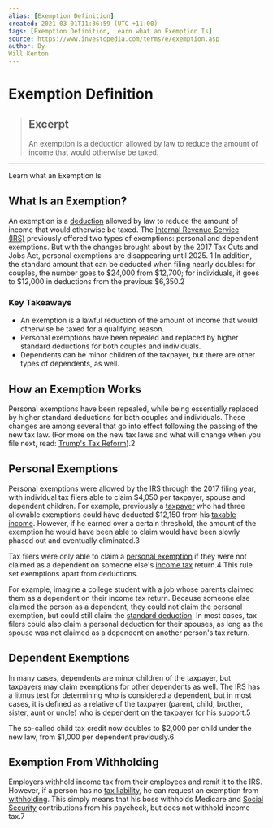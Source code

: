 ```yaml
---
alias: [Exemption Definition]
created: 2021-03-01T11:36:59 (UTC +11:00)
tags: [Exemption Definition, Learn what an Exemption Is]
source: https://www.investopedia.com/terms/e/exemption.asp
author: By
Will Kenton
---
```


# Exemption Definition

> ## Excerpt
> An exemption is a deduction allowed by law to reduce the amount of income that would otherwise be taxed.

---

Learn what an Exemption Is
## What Is an Exemption?

An exemption is a [deduction](https://www.investopedia.com/terms/d/deduction.asp) allowed by law to reduce the amount of income that would otherwise be taxed. The [Internal Revenue Service (IRS)](https://www.investopedia.com/terms/i/irs.asp) previously offered two types of exemptions: personal and dependent exemptions. But with the changes brought about by the 2017 Tax Cuts and Jobs Act, personal exemptions are disappearing until 2025. 1 In addition, the standard amount that can be deducted when filing nearly doubles: for couples, the number goes to $24,000 from $12,700; for individuals, it goes to $12,000 in deductions from the previous $6,350.2

### Key Takeaways

-   An exemption is a lawful reduction of the amount of income that would otherwise be taxed for a qualifying reason.
-   Personal exemptions have been repealed and replaced by higher standard deductions for both couples and individuals.
-   Dependents can be minor children of the taxpayer, but there are other types of dependents, as well.

## How an Exemption Works

Personal exemptions have been repealed, while being essentially replaced by higher standard deductions for both couples and individuals. These changes are among several that go into effect following the passing of the new tax law. (For more on the new tax laws and what will change when you file next, read: [Trump's Tax Reform](https://www.investopedia.com/taxes/trumps-tax-reform-plan-explained/)).2

## Personal Exemptions

Personal exemptions were allowed by the IRS through the 2017 filing year, with individual tax filers able to claim $4,050 per taxpayer, spouse and dependent children. For example, previously a [taxpayer](https://www.investopedia.com/terms/t/taxpayer.asp) who had three allowable exemptions could have deducted $12,150 from his [taxable income](https://www.investopedia.com/terms/t/taxableincome.asp). However, if he earned over a certain threshold, the amount of the exemption he would have been able to claim would have been slowly phased out and eventually eliminated.3

Tax filers were only able to claim a [personal exemption](https://www.investopedia.com/terms/p/personal-exemption.asp) if they were not claimed as a dependent on someone else's [income tax](https://www.investopedia.com/terms/i/incometax.asp) return.4 This rule set exemptions apart from deductions.

For example, imagine a college student with a job whose parents claimed them as a dependent on their income tax return. Because someone else claimed the person as a dependent, they could not claim the personal exemption, but could still claim the [standard deduction](https://www.investopedia.com/terms/s/standarddeduction.asp). In most cases, tax filers could also claim a personal deduction for their spouses, as long as the spouse was not claimed as a dependent on another person's tax return.

## Dependent Exemptions

In many cases, dependents are minor children of the taxpayer, but taxpayers may claim exemptions for other dependents as well. The IRS has a litmus test for determining who is considered a dependent, but in most cases, it is defined as a relative of the taxpayer (parent, child, brother, sister, aunt or uncle) who is dependent on the taxpayer for his support.5

The so-called child tax credit now doubles to $2,000 per child under the new law, from $1,000 per dependent previously.6

## Exemption From Withholding

Employers withhold income tax from their employees and remit it to the IRS. However, if a person has no [tax liability](https://www.investopedia.com/terms/t/taxliability.asp), he can request an exemption from [withholding](https://www.investopedia.com/terms/w/withholding.asp). This simply means that his boss withholds Medicare and [Social Security](https://www.investopedia.com/terms/s/socialsecurity.asp) contributions from his paycheck, but does not withhold income tax.7
